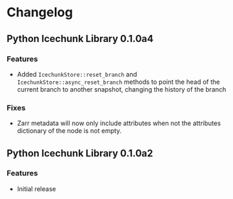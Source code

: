 # Changelog

## Python Icechunk Library 0.1.0a4

### Features

- Added `IcechunkStore::reset_branch` and `IcechunkStore::async_reset_branch` methods to point the head of the current branch to another snapshot, changing the history of the branch

### Fixes

- Zarr metadata will now only include attributes when not the attributes dictionary of the node is not empty.

## Python Icechunk Library 0.1.0a2

### Features

- Initial release

